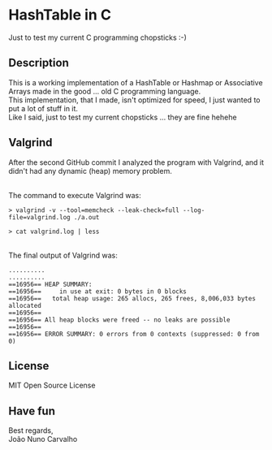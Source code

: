 # HashTable in C
Just to test my current C programming chopsticks :-)

## Description
This is a working implementation of a HashTable or Hashmap or Associative Arrays made in the good ... old C programming language. <br>
This implementation, that I made, isn't optimized for speed, I just wanted to put a lot of stuff in it. <br>
Like I said, just to test my current chopsticks ... they are fine hehehe <br>

## Valgrind
After the second GitHub commit I analyzed the program with Valgrind, and it didn't had any dynamic (heap) memory problem. <br>
<br>

The command to execute Valgrind was: <br>

```
> valgrind -v --tool=memcheck --leak-check=full --log-file=valgrind.log ./a.out

> cat valgrind.log | less
```

<br>
The final output of Valgrind was: <br>

```
..........
..........
==16956== HEAP SUMMARY:
==16956==     in use at exit: 0 bytes in 0 blocks
==16956==   total heap usage: 265 allocs, 265 frees, 8,006,033 bytes allocated
==16956== 
==16956== All heap blocks were freed -- no leaks are possible
==16956== 
==16956== ERROR SUMMARY: 0 errors from 0 contexts (suppressed: 0 from 0)
```

## License
MIT Open Source License

## Have fun
Best regards, <br>
João Nuno Carvalho <br>
